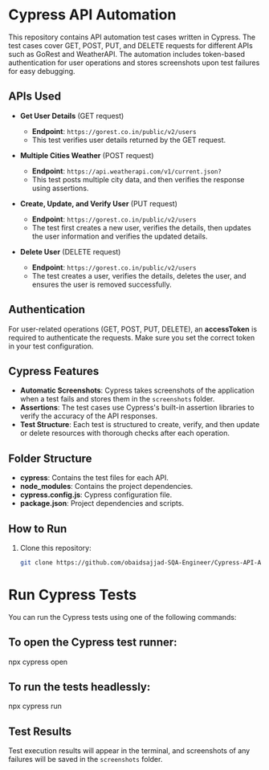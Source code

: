 # Cypress API Automation

This repository contains API automation test cases written in Cypress. The test cases cover GET, POST, PUT, and DELETE requests for different APIs such as GoRest and WeatherAPI. The automation includes token-based authentication for user operations and stores screenshots upon test failures for easy debugging.

## APIs Used
- **Get User Details** (GET request)
  - **Endpoint**: `https://gorest.co.in/public/v2/users`
  - This test verifies user details returned by the GET request.

- **Multiple Cities Weather** (POST request)
  - **Endpoint**: `https://api.weatherapi.com/v1/current.json?`
  - This test posts multiple city data, and then verifies the response using assertions.

- **Create, Update, and Verify User** (PUT request)
  - **Endpoint**: `https://gorest.co.in/public/v2/users`
  - The test first creates a new user, verifies the details, then updates the user information and verifies the updated details.

- **Delete User** (DELETE request)
  - **Endpoint**: `https://gorest.co.in/public/v2/users`
  - The test creates a user, verifies the details, deletes the user, and ensures the user is removed successfully.

## Authentication
For user-related operations (GET, POST, PUT, DELETE), an **accessToken** is required to authenticate the requests. Make sure you set the correct token in your test configuration.

## Cypress Features
- **Automatic Screenshots**: Cypress takes screenshots of the application when a test fails and stores them in the `screenshots` folder.
- **Assertions**: The test cases use Cypress's built-in assertion libraries to verify the accuracy of the API responses.
- **Test Structure**: Each test is structured to create, verify, and then update or delete resources with thorough checks after each operation.

## Folder Structure
- **cypress**: Contains the test files for each API.
- **node_modules**: Contains the project dependencies.
- **cypress.config.js**: Cypress configuration file.
- **package.json**: Project dependencies and scripts.

## How to Run
1. Clone this repository:
   ```bash
   git clone https://github.com/obaidsajjad-SQA-Engineer/Cypress-API-Automation.git

# Run Cypress Tests
You can run the Cypress tests using one of the following commands:

## To open the Cypress test runner: 
npx cypress open

## To run the tests headlessly:
npx cypress run


## Test Results

Test execution results will appear in the terminal, and screenshots of any failures will be saved in the `screenshots` folder.
